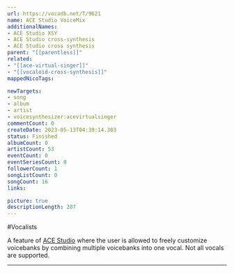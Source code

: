 ```yaml
---
url: https://vocadb.net/T/9621
name: ACE Studio VoiceMix
additionalNames: 
- ACE Studio XSY
- ACE Studio cross-synthesis
- ACE Studio cross synthesis
parent: "[[parentless]]"
related:
- "[[ace-virtual-singer]]"
- "[[vocaloid-cross-synthesis]]"
mappedNicoTags:

newTargets:
- song
- album
- artist
- voicesynthesizer:acevirtualsinger
commentCount: 0
createDate: 2023-05-13T04:39:14.303
status: Finished
albumCount: 0
artistCount: 53
eventCount: 0
eventSeriesCount: 0
followerCount: 1
songListCount: 0
songCount: 16
links: 

picture: true
descriptionLength: 207
---
```


#Vocalists

A feature of [ACE Studio](https://vocadb.net/T/8863/ace-virtual-singer) where the user is allowed to freely customize voicebanks by combining multiple voicebanks into one vocal. Not all vocals are supported.

---

